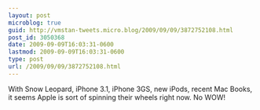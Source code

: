 ```yaml
---
layout: post
microblog: true
guid: http://vmstan-tweets.micro.blog/2009/09/09/3872752108.html
post_id: 3050368
date: 2009-09-09T16:03:31-0600
lastmod: 2009-09-09T16:03:31-0600
type: post
url: /2009/09/09/3872752108.html
---
```

With Snow Leopard, iPhone 3.1, iPhone 3GS, new iPods, recent Mac Books, it seems Apple is sort of spinning their wheels right now. No WOW!
